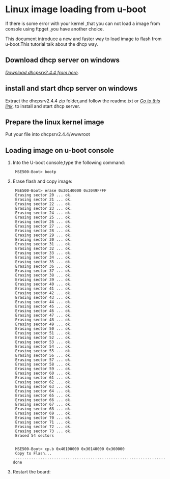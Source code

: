 Linux image loading from u-boot
================================

If there is some error with your kernel ,that you can not load a image from console using ftpget ,you have another choice.

This document introduce a new and faster way to load image to flash from u-boot.This tutorial talk about the dhcp way.

Download dhcp server on windows
-------------------------------------

*[Download dhcpsrv2.4.4 from here](http://www.dhcpserver.de/cms/).*


install and start dhcp server on windows
-------------------------------------

Extract the dhcpsrv2.4.4 zip folder,and follow the readme.txt or
*[Go to this link](http://www.dhcpserver.de/cms/running_the_server/).* to install and start dhcp server.


Prepare the linux kernel image 
-------------------------------------

Put your file into dhcpsrv2.4.4/wwwroot


Loading image on u-boot console
-------------------------------------

1. Into the U-boot console,type the following command:

        MSE500-Boot> bootp
        
2. Erase flash and copy image:

        MSE500-Boot> erase 0x30140000 0x3049FFFF
        Erasing sector 20 ... ok.
        Erasing sector 21 ... ok.
        Erasing sector 22 ... ok.
        Erasing sector 23 ... ok.
        Erasing sector 24 ... ok.
        Erasing sector 25 ... ok.
        Erasing sector 26 ... ok.
        Erasing sector 27 ... ok.
        Erasing sector 28 ... ok.
        Erasing sector 29 ... ok.
        Erasing sector 30 ... ok.
        Erasing sector 31 ... ok.
        Erasing sector 32 ... ok.
        Erasing sector 33 ... ok.
        Erasing sector 34 ... ok.
        Erasing sector 35 ... ok.
        Erasing sector 36 ... ok.
        Erasing sector 37 ... ok.
        Erasing sector 38 ... ok.
        Erasing sector 39 ... ok.
        Erasing sector 40 ... ok.
        Erasing sector 41 ... ok.
        Erasing sector 42 ... ok.
        Erasing sector 43 ... ok.
        Erasing sector 44 ... ok.
        Erasing sector 45 ... ok.
        Erasing sector 46 ... ok.
        Erasing sector 47 ... ok.
        Erasing sector 48 ... ok.
        Erasing sector 49 ... ok.
        Erasing sector 50 ... ok.
        Erasing sector 51 ... ok.
        Erasing sector 52 ... ok.
        Erasing sector 53 ... ok.
        Erasing sector 54 ... ok.
        Erasing sector 55 ... ok.
        Erasing sector 56 ... ok.
        Erasing sector 57 ... ok.
        Erasing sector 58 ... ok.
        Erasing sector 59 ... ok.
        Erasing sector 60 ... ok.
        Erasing sector 61 ... ok.
        Erasing sector 62 ... ok.
        Erasing sector 63 ... ok.
        Erasing sector 64 ... ok.
        Erasing sector 65 ... ok.
        Erasing sector 66 ... ok.
        Erasing sector 67 ... ok.
        Erasing sector 68 ... ok.
        Erasing sector 69 ... ok.
        Erasing sector 70 ... ok.
        Erasing sector 71 ... ok.
        Erasing sector 72 ... ok.
        Erasing sector 73 ... ok.
        Erased 54 sectors
        
        
        MSE500-Boot> cp.b 0x40100000 0x30140000 0x360000
        Copy to Flash... ........................................................................................................... done

3. Restart the board:
